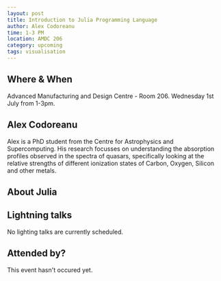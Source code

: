 ```yaml
---
layout: post
title: Introduction to Julia Programming Language
author: Alex Codoreanu
time: 1-3 PM
location: AMDC 206
category: upcoming
tags: visualisation
---
```


## Where & When

Advanced Manufacturing and Design Centre - Room 206. Wednesday 1st July from 1-3pm.

## Alex Codoreanu

Alex is a PhD student from the Centre for Astrophysics and Supercomputing. His research focusses on understanding the absorption profiles observed in the spectra of quasars, specifically looking at the relative strengths of different ionization states of Carbon, Oxygen, Silicon and other metals.

## About Julia

## Lightning talks

No lighting talks are currently scheduled.

## Attended by?

This event hasn't occured yet.
